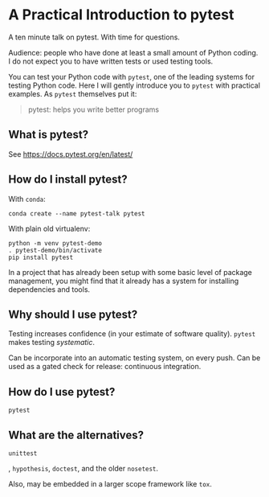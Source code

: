 # A Practical Introduction to pytest

A ten minute talk on pytest. With time for questions.

Audience: people who have done at least a small amount of Python coding.
I do not expect you to have written tests or used testing tools.

You can test your Python code with `pytest`,
one of the leading systems for testing Python code.
Here I will gently introduce you to `pytest` with practical examples.
As `pytest` themselves put it:

> pytest: helps you write better programs

## What is pytest?

See https://docs.pytest.org/en/latest/

## How do I install pytest?

With `conda`:

    conda create --name pytest-talk pytest
    
With plain old virtualenv:

    python -m venv pytest-demo
    . pytest-demo/bin/activate
    pip install pytest
    
In a project that has already been setup with
some basic level of package management,
you might find that it already has
a system for installing dependencies and tools.

## Why should I use pytest?

Testing increases confidence
(in your estimate of software quality).
`pytest` makes testing _systematic_.

Can be incorporate into an automatic testing system,
on every push.
Can be used as a gated check for release: continuous
integration.

## How do I use pytest?

    pytest
    
## What are the alternatives?

`unittest`

, `hypothesis`, `doctest`, and the older `nosetest`.

Also, may be embedded in a larger scope framework like `tox`.

